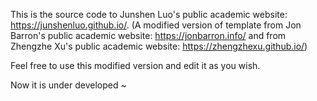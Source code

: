 This is the source code to Junshen Luo's public academic website: https://junshenluo.github.io/. (A modified version of template from Jon Barron's public academic website: https://jonbarron.info/ and from Zhengzhe Xu's public academic website: https://zhengzhexu.github.io/)

Feel free to use this modified version and edit it as you wish.

Now it is under developed ~
